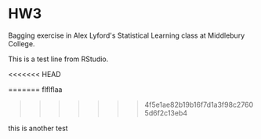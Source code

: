 # HW3
Bagging exercise in Alex Lyford's Statistical Learning class at Middlebury College. 

This is a test line from RStudio.

<<<<<<< HEAD

=======
flflflaa
>>>>>>> 4f5e1ae82b19b16f7d1a3f98c27605d6f2c13eb4

this is another test